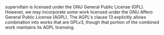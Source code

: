 supervillain is licensed under the GNU General Public License (GPL).
However, we may incorporate some work licensed under the GNU Affero General Public License (AGPL).  The AGPL's clause 13 explicitly allows combination into works that are GPLv3, though that portion of the combined work maintains its AGPL licensing.


